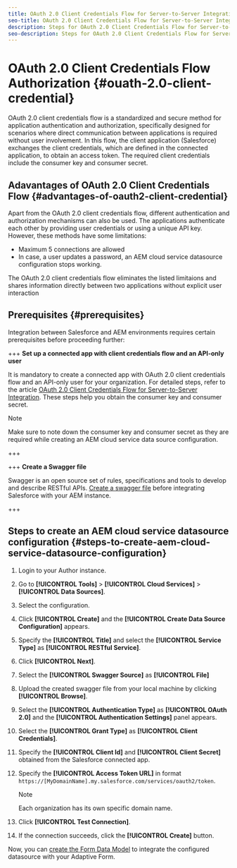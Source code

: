 ```yaml
---
title: OAuth 2.0 Client Credentials Flow for Server-to-Server Integration
seo-title: OAuth 2.0 Client Credentials Flow for Server-to-Server Integration
description: Steps for OAuth 2.0 Client Credentials Flow for Server-to-Server Integration (Salesforce with AEM instance)
seo-description: Steps for OAuth 2.0 Client Credentials Flow for Server-to-Server Integration (Salesforce with AEM instance)
---
```


# OAuth 2.0 Client Credentials Flow Authorization {#ouath-2.0-client-credential}

OAuth 2.0 client credentials flow is a standardized and secure method for application authentication and authorization, specifically designed for scenarios where direct communication between applications is required without user involvement. In this flow, the client application (Salesforce) exchanges the client credentials, which are defined in the connected application, to obtain an access token. The required client credentials include the consumer key and consumer secret.

## Adavantages of OAuth 2.0 Client Credentials Flow {#advantages-of-oauth2-client-credential}

Apart from the OAuth 2.0 client credentials flow, different authentication and authorization mechanisms can also be used. The applications authenticate each other by providing user credentials or using a unique API key. However, these methods have some limitations:

* Maximum 5 connections are allowed
* In case, a user updates a password, an AEM cloud service datasource configuration stops working.

The OAuth 2.0 client credentials flow eliminates the listed limitaions and shares information directly between two applications without explicit user interaction

## Prerequisites {#prerequisites}

Integration between Salesforce and AEM environments requires certain prerequisites before proceeding further:

+++ **Set up a connected app with client credentials flow and an API-only user**

It is mandatory to create a connected app with OAuth 2.0 client credentials flow and an API-only user for your organization. For detailed steps, refer to the article [OAuth 2.0 Client Credentials Flow for Server-to-Server Integration](https://help.salesforce.com/s/articleView?id=sf.remoteaccess_oauth_client_credentials_flow.htm&type=5). These steps help you obtain the consumer key and consumer secret.

>[!NOTE]
>
> Make sure to note down the consumer key and consumer secret as they are required while creating an AEM cloud service data source configuration.

+++

+++ **Create a Swagger file**

Swagger is an open source set of rules, specifications and tools to develop and describe RESTful APIs. [Create a swagger file](https://experienceleague.adobe.com/docs/experience-manager-learn/cloud-service/forms/integrate-with-salesforce/describe-rest-api.html) before integrating Salesforce with your AEM instance.   

+++

## Steps to create an AEM cloud service datasource configuration {#steps-to-create-aem-cloud-service-datasource-configuration}

1. Login to your Author instance.
1. Go to **[!UICONTROL Tools]** > **[!UICONTROL Cloud Services]** > **[!UICONTROL Data Sources]**.
1. Select the configuration.
1. Click **[!UICONTROL Create]** and the **[!UICONTROL Create Data Source Configuration]** appears.
1. Specify the **[!UICONTROL Title]** and select the **[!UICONTROL Service Type]** as **[!UICONTROL RESTful Service]**.
1. Click **[!UICONTROL Next]**.
1. Select the **[!UICONTROL Swagger Source]** as **[!UICONTROL File]** 
1. Upload the created swagger file from your local machine by clicking **[!UICONTROL Browse]**.
1. Select the **[!UICONTROL Authentication Type]** as **[!UICONTROL OAuth 2.0]** and the **[!UICONTROL Authentication Settings]** panel appears.
1. Select the **[!UICONTROL Grant Type]** as **[!UICONTROL Client Credentials]**.
1. Specify the **[!UICONTROL Client Id]** and **[!UICONTROL Client Secret]** obtained from the Salesforce connected app.
1. Specify the **[!UICONTROL Access Token URL]** in format 
`https://[MyDomainName].my.salesforce.com/services/oauth2/token`.

    >[!NOTE]
    >
    > Each organization has its own specific domain name. 

1. Click **[!UICONTROL Test Connection]**.
1. If the connection succeeds, click the **[!UICONTROL Create]** button.

Now, you can [create the Form Data Model](https://experienceleague.adobe.com/docs/experience-manager-65/forms/form-data-model/create-form-data-models.html?lang=en) to integrate the configured datasource with your Adaptive Form. 
